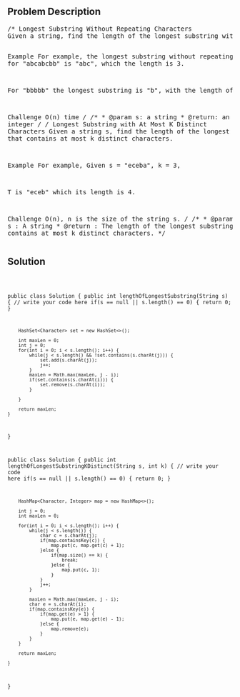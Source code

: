 <!--
<style>
  body { font-family: Arial, sans-serif; }
  .container { max-width: 500px; margin: auto; padding: 20px; }
  .comment-block { background-color: #f9f9f9; padding: 10px; border-left: 5px solid #ccc; }
  .code-block { background-color: #f4f4f4; padding: 10px; border: 1px solid #ddd; }
</style>
-->

<div class='container'>
<h2>Problem Description</h2>
<div class='comment-block'>
<pre>
/* Longest Substring Without Repeating Characters 
Given a string, find the length of the longest substring without repeating characters.

Example
For example, the longest substring without repeating letters for "abcabcbb" is "abc", which the length is 3.

For "bbbbb" the longest substring is "b", with the length of 1.

Challenge 
O(n) time
*/
    /**
     * @param s: a string
     * @return: an integer 
     */
/* Longest Substring with At Most K Distinct Characters 
Given a string s, find the length of the longest substring T that contains at most k distinct characters.

Example
For example, Given s = "eceba", k = 3,

T is "eceb" which its length is 4.

Challenge 
O(n), n is the size of the string s.
*/
    /**
     * @param s : A string
     * @return : The length of the longest substring 
     *           that contains at most k distinct characters.
     */
</pre>
</div>

<h2>Solution</h2>
<div class='code-block'>
<pre><code class='language-java'>

public class Solution {
    public int lengthOfLongestSubstring(String s) {
        // write your code here
        if(s == null || s.length() == 0) {
            return 0;
        }
        
        HashSet<Character> set = new HashSet<>();

        int maxLen = 0;
        int j = 0;
        for(int i = 0; i < s.length(); i++) {
            while(j < s.length() && !set.contains(s.charAt(j))) {
                set.add(s.charAt(j));
                j++;
            }
            maxLen = Math.max(maxLen, j - i);
            if(set.contains(s.charAt(i))) {
                set.remove(s.charAt(i));
            }
            
        }
        
        return maxLen;
    }
}



public class Solution {
    public int lengthOfLongestSubstringKDistinct(String s, int k) {
        // write your code here
        if(s == null || s.length() == 0) {
            return 0;
        }
        
        HashMap<Character, Integer> map = new HashMap<>();
        
        int j = 0;
        int maxLen = 0;
        
        for(int i = 0; i < s.length(); i++) {
            while(j < s.length()) {
                char c = s.charAt(j);
                if(map.containsKey(c)) {
                    map.put(c, map.get(c) + 1);
                }else {
                    if(map.size() == k) {
                        break;
                    }else {
                        map.put(c, 1);
                    }
                }
                j++;
            }
            
            maxLen = Math.max(maxLen, j - i);
            char e = s.charAt(i);
            if(map.containsKey(e)) {
                if(map.get(e) > 1) {
                    map.put(e, map.get(e) - 1);
                }else {
                    map.remove(e);
                }
            }
        }
        
        return maxLen;
    
    }
}</code></pre>
</div>
</div>
